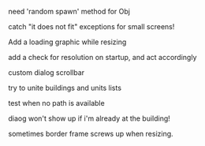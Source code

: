 
need 'random spawn' method for Obj

catch "it does not fit" exceptions for small screens!

Add a loading graphic while resizing

add a check for resolution on startup, and act accordingly

custom dialog scrollbar

try to unite buildings and units lists

test when no path is available

diaog won't show up if i'm already at the building!

sometimes border frame screws up when resizing.
